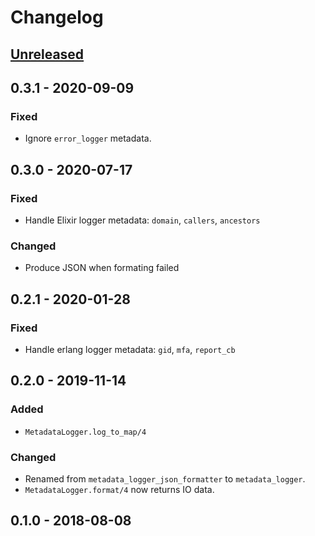 # Changelog

## [Unreleased]

## 0.3.1 - 2020-09-09

### Fixed

- Ignore `error_logger` metadata.

## 0.3.0 - 2020-07-17

### Fixed

- Handle Elixir logger metadata: `domain`, `callers`, `ancestors`

### Changed

- Produce JSON when formating failed

## 0.2.1 - 2020-01-28

### Fixed

- Handle erlang logger metadata: `gid`, `mfa`, `report_cb`

## 0.2.0 - 2019-11-14

### Added

- `MetadataLogger.log_to_map/4`

### Changed

- Renamed from `metadata_logger_json_formatter` to `metadata_logger`.
- `MetadataLogger.format/4` now returns IO data.

## 0.1.0 - 2018-08-08

[Unreleased]: https://github.com/elixir-metadata-logger/metadata_logger/compare/v0.3.1...HEAD
